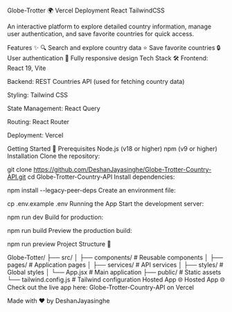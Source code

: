 Globe-Trotter 🌍
Vercel Deployment React TailwindCSS

An interactive platform to explore detailed country information, manage user authentication, and save favorite countries for quick access.

Features ✨
🔍 Search and explore country data
⭐ Save favorite countries
🔒 User authentication
📱 Fully responsive design
Tech Stack 🛠️
Frontend: React 19, Vite

Backend: REST Countries API (used for fetching country data)

Styling: Tailwind CSS

State Management: React Query

Routing: React Router

Deployment: Vercel

Getting Started 🚀
Prerequisites
Node.js (v18 or higher)
npm (v9 or higher)
Installation
Clone the repository:

git clone https://github.com/DeshanJayasinghe/Globe-Trotter-Country-API.git
cd Globe-Trotter-Country-API
Install dependencies:

npm install --legacy-peer-deps
Create an environment file:

cp .env.example .env
Running the App
Start the development server:

npm run dev
Build for production:

npm run build
Preview the production build:

npm run preview
Project Structure 📂

Globe-Totter/
├── src/
│   ├── components/       # Reusable components
│   ├── pages/            # Application pages
│   ├── services/         # API services
│   ├── styles/           # Global styles
│   └── App.jsx           # Main application
├── public/               # Static assets
└── tailwind.config.js    # Tailwind configuration
Hosted App 🌐
Hosted App 🌐 Check out the live app here: Globe-Trotter-Country-API on Vercel

Made with ❤️ by DeshanJayasinghe
